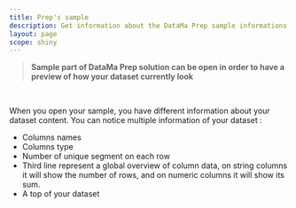 ```yaml
---
title: Prep's sample
description: Get information about the DataMa Prep sample informations
layout: page
scope: shiny
---
```


> **Sample part of DataMa Prep solution can be open in order to have a preview of how your dataset currently look**

<br>

When you open your sample, you have different information about your dataset content.
You can notice multiple information of your dataset :
- Columns names
- Columns type
- Number of unique segment on each row
- Third line represent a global overview of column data, on string columns it will show the number of rows, and on numeric columns it will show its sum.
- A top of your dataset
